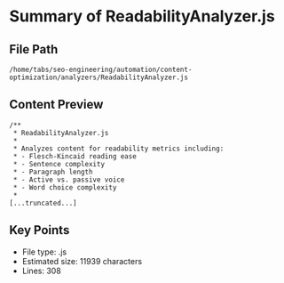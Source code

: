 # Summary of ReadabilityAnalyzer.js
  
## File Path
`/home/tabs/seo-engineering/automation/content-optimization/analyzers/ReadabilityAnalyzer.js`

## Content Preview
```
/**
 * ReadabilityAnalyzer.js
 * 
 * Analyzes content for readability metrics including:
 * - Flesch-Kincaid reading ease
 * - Sentence complexity
 * - Paragraph length
 * - Active vs. passive voice
 * - Word choice complexity
 * 
[...truncated...]
```

## Key Points
- File type: .js
- Estimated size: 11939 characters
- Lines: 308
